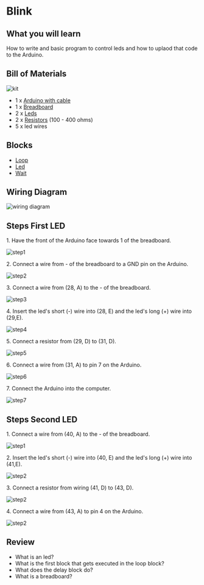 # Blink

[comment]: <> (Put video here)

## What you will learn

How to write and basic program to control leds and how to uplaod that code to the Arduino.

## Bill of Materials

![kit](../assets/blink/kit.jpg)

- 1 x [Arduino with cable](what-is-an-arduino.html)
- 1 x [Breadboard](/addons.html#breadboard)
- 2 x [Leds](/addons.html#led)
- 2 x [Resistors](/addons.html#resistor) (100 - 400 ohms)
- 5 x led wires

## Blocks

- [Loop](/blocks.html#loop)
- [Led](/blocks.html#led)
- [Wait](/blocks.html#wait)

## Wiring Diagram

![wiring diagram](../assets/blink/wiring-diagram.png)

## Steps First LED

1\. Have the front of the Arduino face towards 1 of the breadboard.

![step1](../assets/blink/wiring-first-led/step1.png)

2\. Connect a wire from - of the breadboard to a GND pin on the Arduino.

![step2](../assets/blink/wiring-first-led/step2.jpg)

3\. Connect a wire from (28, A) to the - of the breadboard.

![step3](../assets/blink/wiring-first-led/step3.jpg)

4\. Insert the led's short (-) wire into (28, E) and the led's long (+) wire into (29,E).

![step4](../assets/blink/wiring-first-led/step4.jpg)

5\. Connect a resistor from (29, D) to (31, D).

![step5](../assets/blink/wiring-first-led/step5.jpg)

6\. Connect a wire from (31, A) to pin 7 on the Arduino.

![step6](../assets/blink/wiring-first-led/step6.jpg)

7\. Connect the Arduino into the computer.

![step7](../assets/blink/wiring-first-led/step7.jpg)

## Steps Second LED

1\. Connect a wire from (40, A) to the - of the breadboard.

![step1](../assets/blink/wiring-second-led/step1.jpg)

2\. Insert the led's short (-) wire into (40, E) and the led's long (+) wire into (41,E).

![step2](../assets/blink/wiring-second-led/step2.jpg)

3\. Connect a resistor from wiring (41, D) to (43, D).

![step2](../assets/blink/wiring-second-led/step3.jpg)

4\. Connect a wire from (43, A) to pin 4 on the Arduino.

![step2](../assets/blink/wiring-second-led/step4.jpg)

## Review

- What is an led?
- What is the first block that gets executed in the loop block?
- What does the delay block do?
- What is a breadboard?
